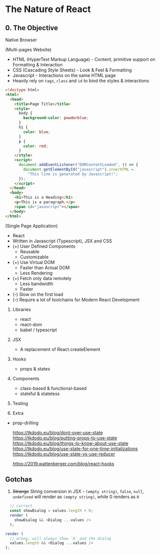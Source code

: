 # The Nature of React <!-- omit in toc -->

## 0. The Objective

Native Browser

(Multi-pages Website)

- HTML (HyperText Markup Language) - Content, primitive support on Formatting & Interaction
- CSS (Cascading Style Sheets) - Look & Feel & Formatting
- Javascript - Interactions on the same HTML page
- Heavily rely on `tags`, `class` and `id` to bind the styles & interactions

```html
<!doctype html>
<html>
  <head>
    <title>Page Title</title>
    <style>
      body {
        background-color: powderblue;
      }
      h1 {
        color: blue;
      }
      p {
        color: red;
      }
    </style>
    <script>
      document.addEventListener("DOMContentLoaded", () => {
        document.getElementById("javascript").innerHTML =
          "This line is generated by Javascript!";
      });
    </script>
  </head>
  <body>
    <h1>This is a Heading</h1>
    <p>This is a paragraph.</p>
    <span id="javascript"></span>
  </body>
</html>
```

(Single Page Application)

- React
- Written in Javascript (Typescript), JSX and CSS
- (+) User Defined Components
  - Reusable
  - Customizable
- (+) Use Virtual DOM
  - Faster than Actual DOM
  - Less Rendering
- (+) Fetch only data remotely
  - Less bandwidth
  - Faster
- (-) Slow on the first load
- (-) Require a lot of toolchains for Modern React Development

1. Libraries

   - react
   - react-dom
   - babel / typescript

2. JSX

   - A replacement of React.createElement

3. Hooks

   - props & states

4. Components

   - class-based & functional-based
   - stateful & stateless

5. Testing
6. Extra

- prop-drilling

  https://tkdodo.eu/blog/dont-over-use-state
  https://tkdodo.eu/blog/putting-props-to-use-state
  https://tkdodo.eu/blog/things-to-know-about-use-state
  https://tkdodo.eu/blog/use-state-for-one-time-initializations
  https://tkdodo.eu/blog/use-state-vs-use-reducer

  https://2019.wattenberger.com/blog/react-hooks

## Gotchas

1. ~~Strange~~ String conversion in JSX - `(empty string)`, `false`, `null`, `undefined` will render as `(empty string)`, while 0 renders as `0`

```typescript
  // correct
  const showDialog = values.length > 0;
  render (
    showDialog && <Dialog ...values />
  );
```

```typescript
render (
  // wrong, will always show `0` and the dialog
  values.length && <Dialog ...values />
);
```

